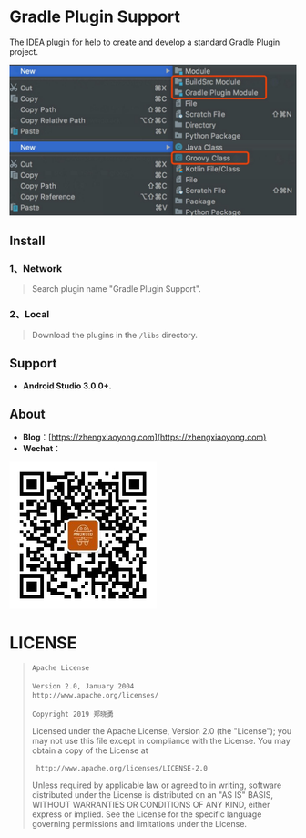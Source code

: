 # **Gradle Plugin Support**
The IDEA plugin for help to create and develop a standard Gradle Plugin project.

<img src="https://raw.githubusercontent.com/Sunzxyong/ImageRepository/master/gradle-plugin-support.jpg" width="600" />

## **Install**
### **1、Network**
> Search plugin name "Gradle Plugin Support".

### **2、Local**
> Download the plugins in the `/libs` directory.


## **Support**
* **Android Studio 3.0.0+.**

## **About**
* **Blog**：[https://zhengxiaoyong.com](https://zhengxiaoyong.com)
* **Wechat**：

![](https://raw.githubusercontent.com/Sunzxyong/ImageRepository/master/qrcode.jpg)

# **LICENSE**
>
>     Apache License
>
>     Version 2.0, January 2004
>     http://www.apache.org/licenses/
>
>     Copyright 2019 郑晓勇
>
>  Licensed under the Apache License, Version 2.0 (the "License");
>  you may not use this file except in compliance with the License.
>  You may obtain a copy of the License at
>
>      http://www.apache.org/licenses/LICENSE-2.0
>
>  Unless required by applicable law or agreed to in writing, software
>  distributed under the License is distributed on an "AS IS" BASIS,
>  WITHOUT WARRANTIES OR CONDITIONS OF ANY KIND, either express or implied.
>  See the License for the specific language governing permissions and
>  limitations under the License.





